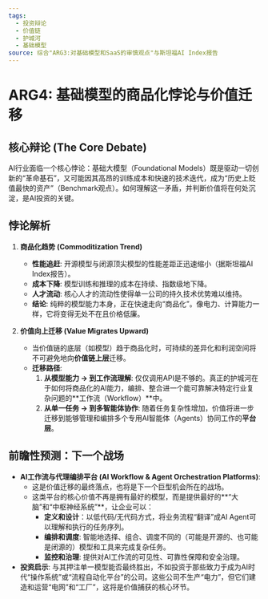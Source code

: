```yaml
---
tags:
  - 投资辩论
  - 价值链
  - 护城河
  - 基础模型
source: 综合"ARG3:对基础模型和SaaS的审慎观点"与斯坦福AI Index报告
---
```


# ARG4: 基础模型的商品化悖论与价值迁移

## 核心辩论 (The Core Debate)
AI行业面临一个核心悖论：基础大模型（Foundational Models）既是驱动一切创新的“革命基石”，又可能因其高昂的训练成本和快速的技术迭代，成为“历史上贬值最快的资产”（Benchmark观点）。如何理解这一矛盾，并判断价值将在何处沉淀，是AI投资的关键。

## 悖论解析

1.  **商品化趋势 (Commoditization Trend)**
    *   **性能追赶**: 开源模型与闭源顶尖模型的性能差距正迅速缩小（据斯坦福AI Index报告）。
    *   **成本下降**: 模型训练和推理的成本在持续、指数级地下降。
    - **人才流动**: 核心人才的流动性使得单一公司的持久技术优势难以维持。
    *   **结论**: 纯粹的模型能力本身，正在快速走向“商品化”。像电力、计算能力一样，它将变得无处不在且价格低廉。

2.  **价值向上迁移 (Value Migrates Upward)**
    *   当价值链的底层（如模型）趋于商品化时，可持续的差异化和利润空间将不可避免地向**价值链上层**迁移。
    *   **迁移路径**:
        1.  **从模型能力 -> 到工作流理解**: 仅仅调用API是不够的。真正的护城河在于如何将商品化的AI能力，编排、整合进一个能可靠解决特定行业复杂问题的**工作流（Workflow）**中。
        2.  **从单一任务 -> 到多智能体协作**: 随着任务复杂性增加，价值将进一步迁移到能够管理和编排多个专用AI智能体（Agents）协同工作的**平台层**。

## 前瞻性预测：下一个战场

- **AI工作流与代理编排平台 (AI Workflow & Agent Orchestration Platforms)**:
    - 这是价值迁移的最终落点，也将是下一个巨型机会所在的战场。
    - 这类平台的核心价值不再是拥有最好的模型，而是提供最好的**“大脑”和“中枢神经系统”**，让企业可以：
        - **定义和设计**：以低代码/无代码方式，将业务流程“翻译”成AI Agent可以理解和执行的任务序列。
        - **编排和调度**: 智能地选择、组合、调度不同的（可能是开源的、也可能是闭源的）模型和工具来完成复杂任务。
        - **监控和治理**: 提供对AI工作流的可见性、可靠性保障和安全治理。
- **投资启示**: 与其押注单一模型能否最终胜出，不如投资于那些致力于成为AI时代“操作系统”或“流程自动化平台”的公司。这些公司不生产“电力”，但它们建造和运营“电网”和“工厂”，这将是价值捕获的核心环节。
